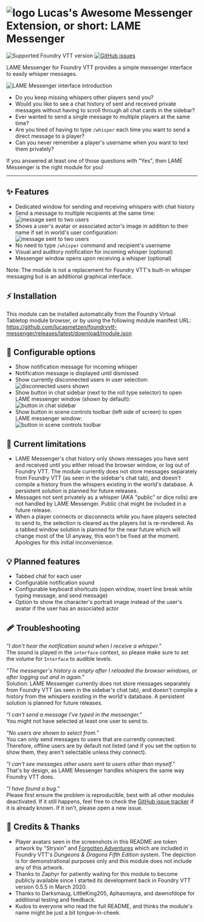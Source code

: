 # ![logo](https://github.com/lucasmetzen/foundryvtt-messenger/blob/main/docs/logo.svg?raw=true) Lucas's Awesome Messenger Extension, or short: LAME Messenger

![Supported Foundry VTT version](https://img.shields.io/endpoint?url=https://foundryshields.com/version?url=https://github.com/lucasmetzen/foundryvtt-messenger/releases/latest/download/module.json "Supported Foundry VTT version")
[![GitHub issues](https://img.shields.io/github/issues/lucasmetzen/foundryvtt-messenger/bug.svg)](https://github.com/lucasmetzen/foundryvtt-messenger/issues/)

LAME Messenger for Foundry VTT provides a simple messenger interface to easily whisper messages.

![LAME Messenger interface introduction](https://github.com/lucasmetzen/foundryvtt-messenger/blob/main/docs/README-introduction.webp?raw=true)

- Do you keep missing whispers other players send you?
- Would you like to see a chat history of sent and received private messages without having to scroll through all chat cards in the sidebar?
- Ever wanted to send a single message to multiple players at the same time?
- Are you tired of having to type `/whisper` each time you want to send a direct message to a player?
- Can you never remember a player's username when you want to text them privately?

If you answered at least one of those questions with "Yes", then LAME Messenger is the right module for you!

---

## ✨ Features

- Dedicated window for sending and receiving whispers with chat history
- Send a message to multiple recipients at the same time:  
  ![message sent to two users](https://github.com/lucasmetzen/foundryvtt-messenger/blob/main/docs/README-message-sent-to-two-users.webp?raw=true)
- Shows a user's avatar or associated actor's image in addition to their name if set in world's user configuration:  
  ![message sent to two users](https://github.com/lucasmetzen/foundryvtt-messenger/blob/main/docs/README-user-avatar.webp?raw=true)
- No need to type `/whisper` command and recipient's username
- Visual and auditory notification for incoming whisper (optional)
- Messenger window opens upon receiving a whisper (optional) 

Note: The module is not a replacement for Foundry VTT's built-in whisper messaging but is an additional graphical interface.


## ⚡️ Installation

This module can be installed automatically from the Foundry Virtual Tabletop module browser, or by using the following module manifest URL:  
  https://github.com/lucasmetzen/foundryvtt-messenger/releases/latest/download/module.json


## 🎨 Configurable options

- Show notification message for incoming whisper
- Notification message is displayed until dismissed
- Show currently disconnected users in user selection:  
  ![disconnected users shown](https://github.com/lucasmetzen/foundryvtt-messenger/blob/main/docs/README-disconnected-users-shown.webp?raw=true)
- Show button in chat sidebar (next to the roll type selector) to open LAME messenger window (shown by default):  
  ![button in chat sidebar](https://github.com/lucasmetzen/foundryvtt-messenger/blob/main/docs/README-button-in-chat-sidebar.webp?raw=true)
- Show button in scene controls toolbar (left side of screen) to open LAME messenger window:  
  ![button in scene controls toolbar](https://github.com/lucasmetzen/foundryvtt-messenger/blob/main/docs/README-button-in-scene-controls-toolbar.webp?raw=true)


## 🚧 Current limitations

- LAME Messenger's chat history only shows messages you have sent and received until you either reload the browser window, or log out of Foundry VTT. The module currently does not store messages separately from Foundry VTT (as seen in the sidebar's chat tab), and doesn't compile a history from the whispers existing in the world's database. A persistent solution is planned for future releases.
- Messages not sent privately as a whisper (AKA "public" or dice rolls) are not handled by LAME Messenger. Public chat might be included in a future release.
- When a player connects or disconnects while you have players selected to send to, the selection is cleared as the players list is re-rendered. As a tabbed window solution is planned for the near future which will change most of the UI anyway, this won't be fixed at the moment. Apologies for this initial inconvenience.

## 💡 Planned features

- Tabbed chat for each user
- Configurable notification sound
- Configurable keyboard shortcuts (open window, insert line break while typing message, and send message)
- Option to show the character's portrait image instead of the user's avatar if the user has an associated actor


## 🩹 Troubleshooting

_"I don't hear the notification sound when I receive a whisper."_  
The sound is played in the `interface` context, so please make sure to set the volume for `Interface` to audible levels.   
 
_"The messenger's history is empty after I reloaded the browser windows, or after logging out and in again."_  
Solution: LAME Messenger currently does not store messages separately from Foundry VTT (as seen in the sidebar's chat tab), and doesn't compile a history from the whispers existing in the world's database. A persistent solution is planned for future releases.
 
_"I can't send a message I've typed in the messenger."_  
You might not have selected at least one user to send to.
 
_"No users are shown to select from."_  
You can only send messages to users that are currently connected. Therefore, offline users are by default not listed (and if you set the option to show them, they aren't selectable unless they connect).

_"I can't see messages other users sent to users other than myself."_  
That's by design, as LAME Messenger handles whispers the same way Foundry VTT does.

_"I have found a bug."_  
Please first ensure the problem is reproducible, best with all other modules deactivated. If it still happens, feel free to check the [GitHub issue tracker](https://github.com/lucasmetzen/foundryvtt-messenger/issues) if it is already known. If it isn't, please open a new issue.


## 🎉 Credits & Thanks

- Player avatars seen in the screenshots in this README are token artwork by "Stryxin" and [Forgotten Adventures](https://www.forgotten-adventures.net) which are included in Foundry VTT's _Dungeons & Dragons Fifth Edition_ system. The depiction is for demonstrational purposes only and this module does not include any of this artwork.
- Thanks to Zaphyr for patiently waiting for this module to become publicly available since I started its development back in Foundry VTT version 0.5.5 in March 2020.
- Thanks to Darksmaug, LittleKing205, Aphasmayra, and dawnofdope for additional testing and feedback.
- Kudos to everyone who read the full README, and thinks the module's name might be just a bit tongue-in-cheek.
